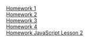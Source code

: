 [Homework 1](https://innchonok.github.io/genius-homework/homework-1/)<br>
[Homework 2](https://innchonok.github.io/genius-homework/homework-2/)<br>
[Homework 3](https://innchonok.github.io/genius-homework/homework-3/)<br>
[Homework 4](https://innchonok.github.io/genius-homework/homework-4/)<br>
[Homework JavaScript Lesson 2](https://innchonok.github.io/genius-homework/Lesson2/)<br>
